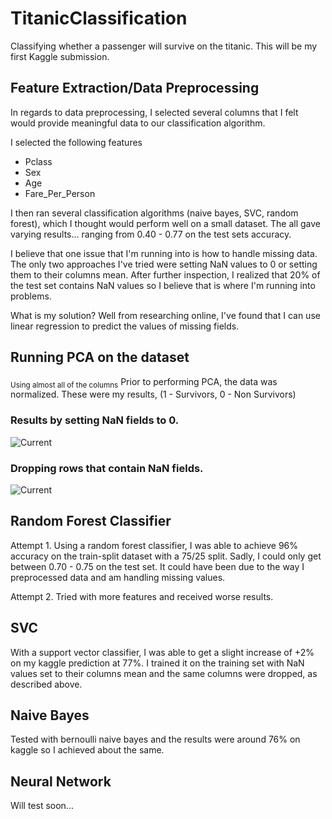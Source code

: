 # TitanicClassification
Classifying whether a passenger will survive on the titanic. This will be my first Kaggle submission.

## Feature Extraction/Data Preprocessing
In regards to data preprocessing, I selected several columns that I felt would provide meaningful data to our classification algorithm.

I selected the following features
* Pclass
* Sex
* Age
* Fare_Per_Person

I then ran several classification algorithms (naive bayes, SVC, random forest), which I thought would perform well on a small dataset. The all gave varying results... ranging from 0.40 - 0.77 on the test sets accuracy.

I believe that one issue that I'm running into is how to handle missing data. The only two approaches I've tried were setting NaN values to 0 or setting them to their columns mean. After further inspection, I realized that 20% of the test set contains NaN values so I believe that is where I'm running into problems.

What is my solution? Well from researching online, I've found that I can use linear regression to predict the values of missing fields.



## Running PCA on the dataset
<sub>Using almost all of the columns</sub>
Prior to performing PCA, the data was normalized.
These were my results, (1 - Survivors, 0 - Non Survivors)

<p align="center">
  <h3>Results by setting NaN fields to 0.</h3>
  <img src="https://i.imgur.com/B1AAM9B.png" alt="Current"/>
</p>
<p align="center">
  <h3>Dropping rows that contain NaN fields.</h3>
  <img src="https://i.imgur.com/GhERVSc.png" alt="Current"/>
</p>


## Random Forest Classifier
Attempt 1.
Using a random forest classifier, I was able to achieve 96% accuracy on the train-split dataset with a 75/25 split. Sadly, I could only get between 0.70 - 0.75 on the test set. It could have been due to the way I preprocessed data and am handling missing values.

Attempt 2.
Tried with more features and received worse results.

## SVC
With a support vector classifier, I was able to get a slight increase of +2% on my kaggle prediction at 77%. I trained it on the training set with NaN values set to their columns mean and the same columns were dropped, as described above.

## Naive Bayes
Tested with bernoulli naive bayes and the results were around 76% on kaggle so I achieved about the same.

## Neural Network
Will test soon...
